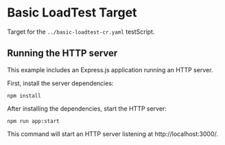 # Basic LoadTest Target

Target for the `../basic-loadtest-cr.yaml` testScript.

## Running the HTTP server

This example includes an Express.js application running an HTTP server.

First, install the server dependencies:

```shell
npm install
```

After installing the dependencies, start the HTTP server:

```shell
npm run app:start
```

This command will start an HTTP server listening at http://localhost:3000/.
